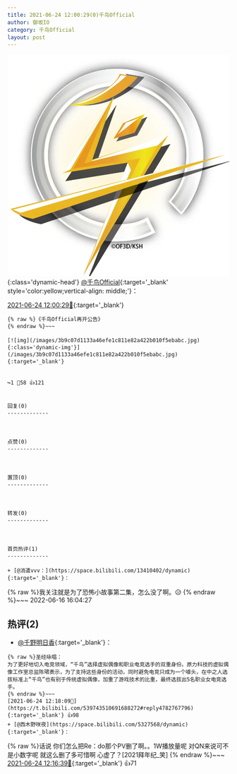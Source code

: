 ```yaml
---
title: 2021-06-24 12:00:29(0)千鸟Official
author: 御坂IO
category: 千鸟Official
layout: post
---
```


![img](/images/d7235309f85c0e1aec9d4ca9b6be983202228f8e.jpg){:class='dynamic-head'}
[@千鸟Official](https://space.bilibili.com/553771121/dynamic){:target='_blank' style='color:yellow;vertical-align: middle;'}：

[2021-06-24 12:00:29🔗](https://t.bilibili.com/539743510691688272){:target='_blank'}

~~~
{% raw %}《千鸟Official再开公告》
{% endraw %}~~~

[![img](/images/3b9c07d1133a46efe1c811e82a422b010f5ebabc.jpg){:class='dynamic-img'}](/images/3b9c07d1133a46efe1c811e82a422b010f5ebabc.jpg){:target='_blank'}


↪️1 💬58 👍121


回复(0)
-------------



点赞(0)
-------------



置顶(0)
-------------



转发(0)
-------------



首页热评(1)
-------------

+ [@消遣vvv：](https://space.bilibili.com/13410402/dynamic){:target='_blank'}：
~~~
{% raw %}我关注就是为了恐怖小故事第二集，怎么没了啊。😥
{% endraw %}~~~
2022-06-16 16:04:27


热评(2)
-------------

+ [@千野明日香](https://space.bilibili.com/37887879/dynamic){:target='_blank'}：
~~~
{% raw %}圣经咏唱：
为了更好地切入电竞领域，“千鸟”选择虚拟偶像和职业电竞选手的双重身份。原力科技的虚拟偶像工作室总监陈珺表示，为了支持这些身份的活动，同时避免电竞只成为一个噱头，在中之人选拔标准上“千鸟”也有别于传统虚拟偶像，加重了游戏技术的比重，最终选拔出5名职业女电竞选手。
{% endraw %}~~~
[2021-06-24 12:18:09🔗](https://t.bilibili.com/539743510691688272#reply4782767796){:target='_blank'} 👍98
+ [@西木野咲夜](https://space.bilibili.com/5327568/dynamic){:target='_blank'}：
~~~
{% raw %}话说 你们怎么把Re：do那个PV删了啊。。1W播放量呢 对QN来说可不是小数字呢 就这么删了多可惜啊 心虚了？[2021拜年纪_笑]
{% endraw %}~~~
[2021-06-24 12:16:39🔗](https://t.bilibili.com/539743510691688272#reply4782758640){:target='_blank'} 👍71


